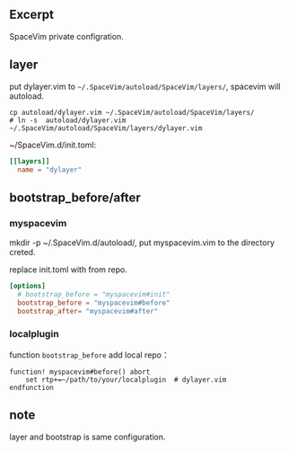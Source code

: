 
## Excerpt

SpaceVim private configration.

## layer

put dylayer.vim to `~/.SpaceVim/autoload/SpaceVim/layers/`, spacevim will autoload.
```shell
cp autoload/dylayer.vim ~/.SpaceVim/autoload/SpaceVim/layers/
# ln -s  autoload/dylayer.vim  ~/.SpaceVim/autoload/SpaceVim/layers/dylayer.vim
```

~/SpaceVim.d/init.toml:
```toml
[[layers]]
  name = "dylayer"
```

## bootstrap_before/after

### myspacevim

mkdir -p ~/.SpaceVim.d/autoload/, put myspacevim.vim to the directory creted.

replace init.toml with from repo.
```toml
[options]
  # bootstrap_before = "myspacevim#init"
  bootstrap_before = "myspacevim#before"
  bootstrap_after= "myspacevim#after"
```

### localplugin

function `bootstrap_before` add local repo：
```vimrc
function! myspacevim#before() abort
    set rtp+=~/path/to/your/localplugin  # dylayer.vim
endfunction
```

## note

layer and bootstrap is same configuration.
